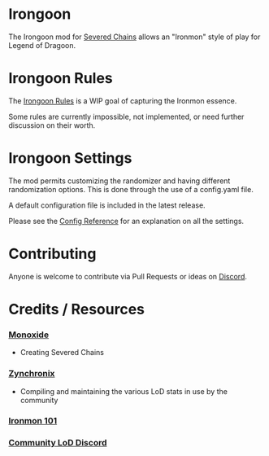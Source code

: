 # Irongoon

The Irongoon mod for [Severed Chains](https://github.com/Legend-of-Dragoon-Modding/Legend-of-Dragoon-Java) allows an "Ironmon" style of play for Legend of Dragoon.

# Irongoon Rules
The [Irongoon Rules](https://gist.github.com/Ink230/76197fd8251de5e0927d99077e0c1124) is a WIP goal of capturing the Ironmon essence.

Some rules are currently impossible, not implemented, or need further discussion on their worth.

# Irongoon Settings

The mod permits customizing the randomizer and having different randomization options. This is done through the use of a config.yaml file.

A default configuration file is included in the latest release.

Please see the [Config Reference](https://github.com/Ink230/irongoon/wiki/Config-Reference) for an explanation on all the settings.


# Contributing

Anyone is welcome to contribute via Pull Requests or ideas on [Discord](https://discord.gg/legendofdragoon).

# Credits / Resources

### [Monoxide](https://github.com/LordMonoxide)

- Creating Severed Chains

### [Zynchronix](https://github.com/Zychronix)

- Compiling and maintaining the various LoD stats in use by the community

### [Ironmon 101](https://gist.github.com/valiant-code/adb18d248fa0fae7da6b639e2ee8f9c1)

### [Community LoD Discord]()